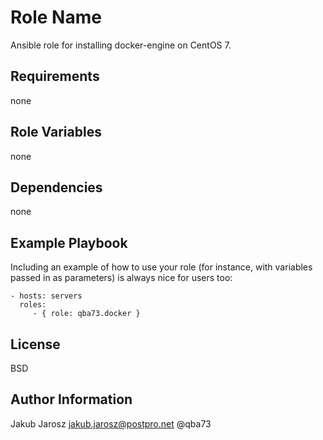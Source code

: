 Role Name
=========

Ansible role for installing docker-engine on CentOS 7.

Requirements
------------

none

Role Variables
--------------

none

Dependencies
------------

none

Example Playbook
----------------

Including an example of how to use your role (for instance, with variables passed in as parameters) is always nice for users too:

    - hosts: servers
      roles:
         - { role: qba73.docker }

License
-------

BSD

Author Information
------------------

Jakub Jarosz jakub.jarosz@postpro.net @qba73


